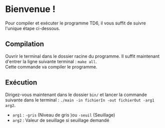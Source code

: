 # Bienvenue !

Pour compiler et exécuter le programme TD6, il vous suffit de suivre l'unique étape ci-dessous.
## Compilation
   Ouvrir le terminal dans le dossier racine du programme. Il suffit maintenant 	d'entrer la ligne suivante terminal :
		`make all`.\
	Cette commande va compiler le programme.
## Exécution
Dirigez-vous maintenant dans le dossier `bin/` et lancer la commande suivante dans le terminal : `./main -in fichierIn -out fichierOut -arg1 arg2`.
* `arg1` : `-gris` (Niveau de gris )ou `-seuil` (Seuillage)
* `arg2` : Valeur de seuillage si seuillage demandé